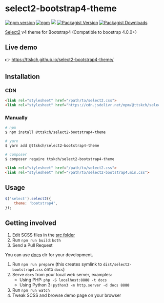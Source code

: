 # select2-bootstrap4-theme

[![npm version](https://img.shields.io/npm/v/@ttskch/select2-bootstrap4-theme.svg?style=flat-square)](https://www.npmjs.com/package/@ttskch/select2-bootstrap4-theme)
[![npm](https://img.shields.io/npm/dm/@ttskch/select2-bootstrap4-theme?label=npm&style=flat-square)](https://www.npmjs.com/package/@ttskch/select2-bootstrap4-theme)
[![](https://data.jsdelivr.com/v1/package/npm/@ttskch/select2-bootstrap4-theme/badge)](https://www.jsdelivr.com/package/npm/@ttskch/select2-bootstrap4-theme)
[![Packagist Version](https://img.shields.io/packagist/v/ttskch/select2-bootstrap4-theme?style=flat-square)](https://packagist.org/packages/ttskch/select2-bootstrap4-theme)
[![Packagist Downloads](https://img.shields.io/packagist/dm/ttskch/select2-bootstrap4-theme?label=packagist&style=flat-square)](https://packagist.org/packages/ttskch/select2-bootstrap4-theme)

[Select2](https://github.com/select2/select2) v4 theme for Bootstrap4 (Compatible to boostrap 4.0.0+)

## Live demo

👉 https://ttskch.github.io/select2-bootstrap4-theme/

## Installation

### CDN

```html
<link rel="stylesheet" href="/path/to/select2.css">
<link rel="stylesheet" href="https://cdn.jsdelivr.net/npm/@ttskch/select2-bootstrap4-theme@x.x.x/dist/select2-bootstrap4.min.css">
```

### Manually

```bash
# npm
$ npm install @ttskch/select2-bootstrap4-theme

# yarn
$ yarn add @ttskch/select2-bootstrap4-theme

# composer
$ composer require ttskch/select2-bootstrap4-theme
```

```html
<link rel="stylesheet" href="/path/to/select2.css">
<link rel="stylesheet" href="/path/to/select2-bootstrap4.min.css">
```

## Usage

```js
$('select').select2({
    theme: 'bootstrap4',
});
```

## Getting involved

1. Edit SCSS files in the [src folder](src)
1. Run `npm run build:both`
1. Send a Pull Request

You can use [docs](docs) dir for your development.

1. Run `npm run prepare` (this creates symlink to `dist/select2-bootstrap4.css` onto `docs`)
1. Serve `docs` from your local web server, examples:
    - Using PHP: `php -S localhost:8888 -t docs`
    - Using Python 3: `python3 -m http.server -d docs 8888`
1. Run `npm run watch`
1. Tweak SCSS and browse demo page on your browser
